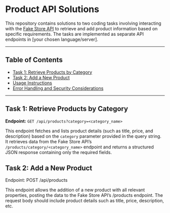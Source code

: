 # Product API Solutions

This repository contains solutions to two coding tasks involving interacting with the [Fake Store API](https://fakestoreapi.com/) to retrieve and add product information based on specific requirements. The tasks are implemented as separate API endpoints in [your chosen language/server].

---

## Table of Contents

- [Task 1: Retrieve Products by Category](#task-1-retrieve-products-by-category)
- [Task 2: Add a New Product](#task-2-add-a-new-product)
- [Usage Instructions](#usage-instructions)
- [Error Handling and Security Considerations](#error-handling-and-security-considerations)

---

## Task 1: Retrieve Products by Category

**Endpoint:** `GET /api/products?category=<category_name>`

This endpoint fetches and lists product details (such as title, price, and description) based on the `category` parameter provided in the query string. It retrieves data from the Fake Store API’s `/products/category/<category_name>` endpoint and returns a structured JSON response containing only the required fields.

## Task 2: Add a New Product
Endpoint: POST /api/products

This endpoint allows the addition of a new product with all relevant properties, posting the data to the Fake Store API’s /products endpoint. The request body should include product details such as title, price, description, etc.





